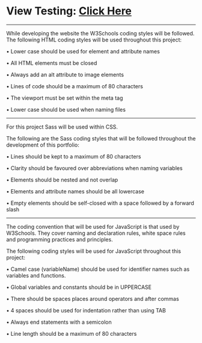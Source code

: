 
# View Testing: [Click Here](TESTING.md)
---------------------------------------------

While developing the website the W3Schools coding styles will be followed. The following HTML coding styles will be used throughout this project:

•	Lower case should be used for element and attribute names

•	All HTML elements must be closed

•	Always add an alt attribute to image elements

•	Lines of code should be a maximum of 80 characters

•	The viewport must be set within the meta tag

•	Lower case should be used when naming files

--------------------------

For this project Sass will be used within CSS.

The following are the Sass coding styles that will be followed throughout the development of this portfolio:

•	Lines should be kept to a maximum of 80 characters

•	Clarity should be favoured over abbreviations when naming variables

•	Elements should be nested and not overlap

•	Elements and attribute names should be all lowercase

•	Empty elements should be self-closed with a space followed by a forward slash

---------------------

The coding convention that will be used for JavaScript is that used by W3Schools. They cover naming and declaration rules, white space rules and programming practices and principles.

The following coding styles will be used for JavaScript throughout this project:

•	Camel case (variableName) should be used for identifier names such as variables and functions.

•	Global variables and constants should be in UPPERCASE

•	There should be spaces places around operators and after commas

•	4 spaces should be used for indentation rather than using TAB

•	Always end statements with a semicolon

•	Line length should be a maximum of 80 characters
